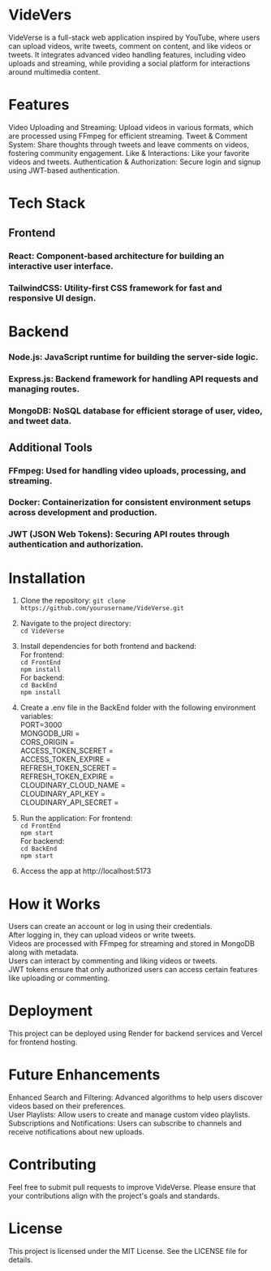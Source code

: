 # VideVers
VideVerse is a full-stack web application inspired by YouTube, where users can upload videos, write tweets, comment on content, and like videos or tweets. It integrates advanced video handling features, including video uploads and streaming, while providing a social platform for interactions around multimedia content.

# Features
Video Uploading and Streaming: Upload videos in various formats, which are processed using FFmpeg for efficient streaming.
Tweet & Comment System: Share thoughts through tweets and leave comments on videos, fostering community engagement.
Like & Interactions: Like your favorite videos and tweets.
Authentication & Authorization: Secure login and signup using JWT-based authentication.

# Tech Stack

## Frontend
### React: Component-based architecture for building an interactive user interface.  
### TailwindCSS: Utility-first CSS framework for fast and responsive UI design.  

# Backend
### Node.js: JavaScript runtime for building the server-side logic.  
### Express.js: Backend framework for handling API requests and managing routes.  
### MongoDB: NoSQL database for efficient storage of user, video, and tweet data.  
## Additional Tools
### FFmpeg: Used for handling video uploads, processing, and streaming.
### Docker: Containerization for consistent environment setups across development and production.
### JWT (JSON Web Tokens): Securing API routes through authentication and authorization.

# Installation

1. Clone the repository:
   ```git clone https://github.com/yourusername/VideVerse.git```  
2. Navigate to the project directory:  
   ```cd VideVerse```
3. Install dependencies for both frontend and backend:  
   For frontend:  
   ```cd FrontEnd```  
   ```npm install```  
   For backend:  
   ```cd BackEnd```  
   ```npm install```  
4. Create a .env file in the BackEnd folder with the following environment variables:  
    PORT=3000  
    MONGODB_URI =   
    CORS_ORIGIN =   
    ACCESS_TOKEN_SCERET =   
    ACCESS_TOKEN_EXPIRE =   
    REFRESH_TOKEN_SCERET =   
    REFRESH_TOKEN_EXPIRE =  
    CLOUDINARY_CLOUD_NAME =  
    CLOUDINARY_API_KEY =  
    CLOUDINARY_API_SECRET =    
5. Run the application:
   For frontend:  
   ```cd FrontEnd```  
   ```npm start```  
   For backend:  
   ```cd BackEnd```  
   ```npm start```  

6. Access the app at http://localhost:5173  

# How it Works
Users can create an account or log in using their credentials.   
After logging in, they can upload videos or write tweets.  
Videos are processed with FFmpeg for streaming and stored in MongoDB along with metadata.  
Users can interact by commenting and liking videos or tweets.  
JWT tokens ensure that only authorized users can access certain features like uploading or commenting.  

# Deployment  
This project can be deployed using Render for backend services and Vercel for frontend hosting.  

# Future Enhancements
Enhanced Search and Filtering: Advanced algorithms to help users discover videos based on their preferences.  
User Playlists: Allow users to create and manage custom video playlists.  
Subscriptions and Notifications: Users can subscribe to channels and receive notifications about new uploads.  

#  Contributing
Feel free to submit pull requests to improve VideVerse. Please ensure that your contributions align with the project's goals and standards.

# License
This project is licensed under the MIT License. See the LICENSE file for details.
